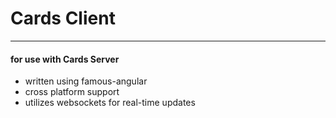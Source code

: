 <h1>Cards Client</h1>

<hr>

<h4>for use with Cards Server</h4>

<ul>
	<li>written using famous-angular</li>
	<li>cross platform support</li>
	<li>utilizes websockets for real-time updates</li>
</ul>